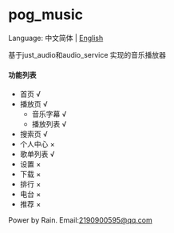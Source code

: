 # pog_music



Language: 中文简体 | [English](README-EN.md)

基于just_audio和audio_service 实现的音乐播放器

#### 功能列表
- 首页 √
- 播放页 √
  - 音乐字幕 √
  - 播放列表 √
- 搜索页 √
- 个人中心 × 
- 歌单列表 √
- 设置 ×
- 下载 ×
- 排行 ×
- 电台 ×
- 推荐 ×


Power by Rain. Email:2190900595@qq.com
